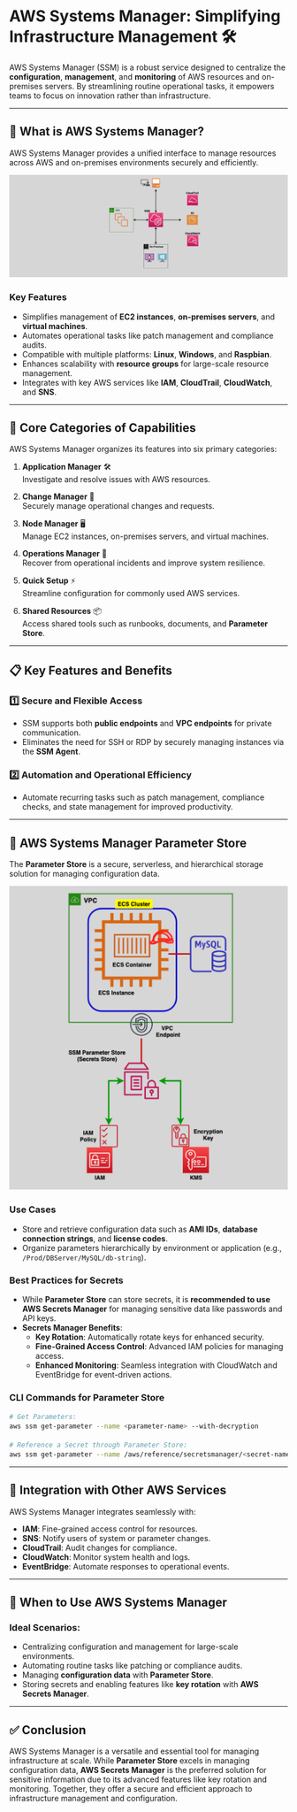 # AWS Systems Manager: Simplifying Infrastructure Management 🛠️

AWS Systems Manager (SSM) is a robust service designed to centralize the **configuration**, **management**, and **monitoring** of AWS resources and on-premises servers. By streamlining routine operational tasks, it empowers teams to focus on innovation rather than infrastructure.

---

## 🌟 **What is AWS Systems Manager?**

AWS Systems Manager provides a unified interface to manage resources across AWS and on-premises environments securely and efficiently.

<div align="center">
  <img src="images/ssm.png" alt="AWS Systems Manager"/>
</div>

### **Key Features**

- Simplifies management of **EC2 instances**, **on-premises servers**, and **virtual machines**.
- Automates operational tasks like patch management and compliance audits.
- Compatible with multiple platforms: **Linux**, **Windows**, and **Raspbian**.
- Enhances scalability with **resource groups** for large-scale resource management.
- Integrates with key AWS services like **IAM**, **CloudTrail**, **CloudWatch**, and **SNS**.

---

## 🔄 **Core Categories of Capabilities**

AWS Systems Manager organizes its features into six primary categories:

1. **Application Manager** 🛠️  
   Investigate and resolve issues with AWS resources.

2. **Change Manager** 🔄  
   Securely manage operational changes and requests.

3. **Node Manager** 🖥️  
   Manage EC2 instances, on-premises servers, and virtual machines.

4. **Operations Manager** 🚨  
   Recover from operational incidents and improve system resilience.

5. **Quick Setup** ⚡  
   Streamline configuration for commonly used AWS services.

6. **Shared Resources** 📦  
   Access shared tools such as runbooks, documents, and **Parameter Store**.

---

## 📋 **Key Features and Benefits**

### 1️⃣ **Secure and Flexible Access**

- SSM supports both **public endpoints** and **VPC endpoints** for private communication.
- Eliminates the need for SSH or RDP by securely managing instances via the **SSM Agent**.

### 2️⃣ **Automation and Operational Efficiency**

- Automate recurring tasks such as patch management, compliance checks, and state management for improved productivity.

---

## 🔑 **AWS Systems Manager Parameter Store**

The **Parameter Store** is a secure, serverless, and hierarchical storage solution for managing configuration data.

<div align="center">
  <img src="images/ssm-parameter-store.png" alt="Parameter Store"/>
</div>

### **Use Cases**

- Store and retrieve configuration data such as **AMI IDs**, **database connection strings**, and **license codes**.
- Organize parameters hierarchically by environment or application (e.g., `/Prod/DBServer/MySQL/db-string`).

### **Best Practices for Secrets**

- While **Parameter Store** can store secrets, it is **recommended to use AWS Secrets Manager** for managing sensitive data like passwords and API keys.
- **Secrets Manager Benefits**:
  - **Key Rotation**: Automatically rotate keys for enhanced security.
  - **Fine-Grained Access Control**: Advanced IAM policies for managing access.
  - **Enhanced Monitoring**: Seamless integration with CloudWatch and EventBridge for event-driven actions.

### **CLI Commands for Parameter Store**

```bash
# Get Parameters:
aws ssm get-parameter --name <parameter-name> --with-decryption

# Reference a Secret through Parameter Store:
aws ssm get-parameter --name /aws/reference/secretsmanager/<secret-name> --with-decryption
```

---

## 🔗 **Integration with Other AWS Services**

AWS Systems Manager integrates seamlessly with:

- **IAM**: Fine-grained access control for resources.
- **SNS**: Notify users of system or parameter changes.
- **CloudTrail**: Audit changes for compliance.
- **CloudWatch**: Monitor system health and logs.
- **EventBridge**: Automate responses to operational events.

---

## 🤔 **When to Use AWS Systems Manager**

### Ideal Scenarios:

- Centralizing configuration and management for large-scale environments.
- Automating routine tasks like patching or compliance audits.
- Managing **configuration data** with **Parameter Store**.
- Storing secrets and enabling features like **key rotation** with **AWS Secrets Manager**.

---

## ✅ **Conclusion**

AWS Systems Manager is a versatile and essential tool for managing infrastructure at scale. While **Parameter Store** excels in managing configuration data, **AWS Secrets Manager** is the preferred solution for sensitive information due to its advanced features like key rotation and monitoring. Together, they offer a secure and efficient approach to infrastructure management and configuration.
